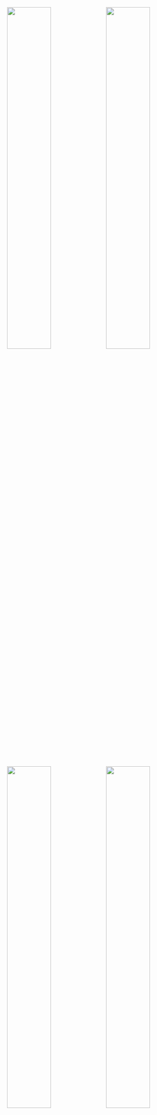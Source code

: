 <div align="center">
        <img width="45%" src="https://github-readme-stats.vercel.app/api?username=SUP2Ak&layout=compact&theme=react&hide_border=true&show_icons=true"/></a>
        <img width="45%" src="https://github-readme-stats.vercel.app/api?username=NikXpro&layout=compact&theme=react&hide_border=true&show_icons=true"/></a>
        <img width="45%" src="https://github-readme-stats.vercel.app/api?username=K4VK4Z-debug&layout=compact&theme=react&hide_border=true&show_icons=true"/></a>
        <img width="45%" src="https://github-readme-stats.vercel.app/api?username=COSSART-FR&layout=compact&theme=react&hide_border=true&show_icons=true"/></a>
</div>
